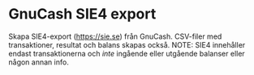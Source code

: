 # GnuCash SIE4 export

Skapa SIE4-export (https://sie.se) från GnuCash. CSV-filer med transaktioner, resultat och balans skapas också.
NOTE: SIE4 innehåller endast transaktionerna och *inte* ingående eller utgående balanser eller någon annan info.



